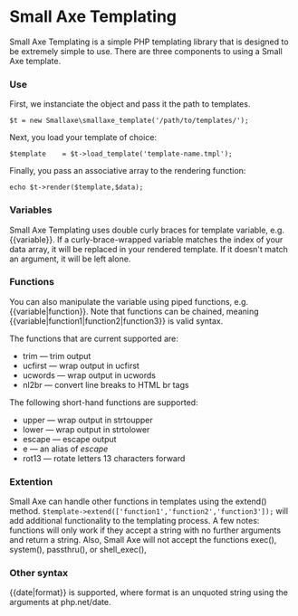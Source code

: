 # Small Axe Templating

Small Axe Templating is a simple PHP templating library that is designed to be extremely simple to use. There are three components to using a Small Axe template. 

### Use 

First, we instanciate the object and pass it the path to templates. 

``` $t = new Smallaxe\smallaxe_template('/path/to/templates/'); ```

Next, you load your template of choice: 

``` $template	 = $t->load_template('template-name.tmpl'); ```

Finally, you pass an associative array to the rendering function: 

``` echo $t->render($template,$data); ```

### Variables 

Small Axe Templating uses double curly braces for template variable, e.g. {{variable}}. If a curly-brace-wrapped variable matches the index of your data array, it will be replaced in your rendered template. If it doesn't match an argument, it will be left alone.  

### Functions 
You can also manipulate the variable using piped functions, e.g. {{variable|function}}. Note that functions can be chained, meaning {{variable|function1|function2|function3}} is valid syntax.  

The functions that are current supported are: 
* trim &mdash; trim output
* ucfirst &mdash; wrap output in ucfirst
* ucwords &mdash; wrap output in ucwords  
* nl2br &mdash; convert line breaks to HTML br tags

The following short-hand functions are supported: 
* upper &mdash; wrap output in strtoupper
* lower &mdash; wrap output in strtolower
* escape &mdash; escape output
* e &mdash; an alias of _escape_
* rot13 &mdash; rotate letters 13 characters forward

### Extention
Small Axe can handle other functions in templates using the extend() method. 
``` $template->extend(['function1','function2','function3']); ``` will add additional functionality to the templating process. A few notes: functions will only work if they accept a string with no further arguments and return a string. Also, Small Axe will not accept the functions exec(), system(), passthru(), or shell_exec(),  

### Other syntax
{{date|format}} is supported, where format is an unquoted string using the arguments at php.net/date.  



